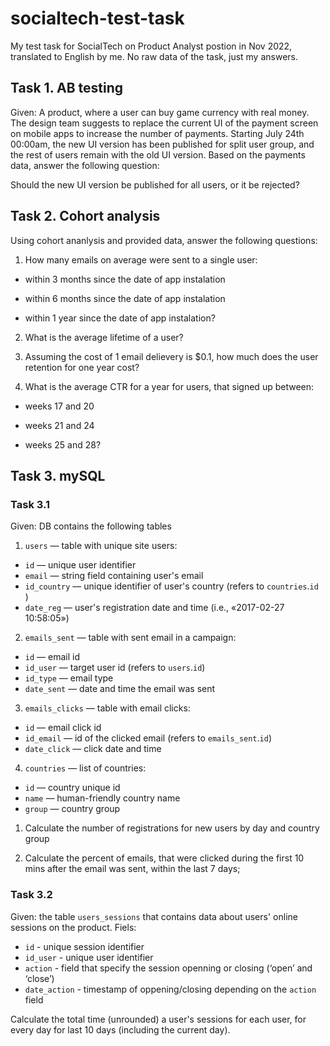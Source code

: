 # socialtech-test-task

My test task for SocialTech on Product Analyst postion in Nov 2022, translated to English by me. No raw data of the task, just my answers.

## Task 1. AB testing

Given: A product, where a user can buy game currency with real money. The design team suggests to replace the current UI of the payment screen on mobile apps to increase the number of payments.
Starting July 24th 00:00am, the new UI version has been published for split user group, and the rest of users remain with the old UI version. Based on the payments data, answer the following question:

Should the new UI version be published for all users, or it be rejected?

## Task 2. Cohort analysis
 
 Using cohort ananlysis and provided data, answer the following questions:


1. How many emails on average were sent to a single user:

* within 3 months since the date of app instalation

* within 6 months since the date of app instalation
    
* within 1 year since the date of app instalation?

2. What is the average lifetime of a user?

3. Assuming the cost of 1 email delievery is $0.1, how much does the user retention for one year cost?

4. What is the average CTR for a year for users, that signed up between:

* weeks 17 and 20

* weeks 21 and 24

* weeks 25 and 28?

## Task 3. mySQL

### Task 3.1 

Given: DB contains the following tables

1. `users` — table with unique site users:
* `id` — unique user identifier
* `email` — string field containing user's email
* `id_country` — unique identifier of user's country (refers to `countries`.`id `)
* `date_reg` — user's registration date and time (i.e., «2017-02-27 10:58:05»)

2. `emails_sent` — table with sent email in a campaign:
* `id` — email id
* `id_user` — target user id (refers to `users`.`id`)
* `id_type` — email type
* `date_sent` — date and time the email was sent

3. `emails_clicks` — table with email clicks:
* `id` — email click id
* `id_email` — id of the clicked email (refers to `emails_sent`.`id`)
* `date_click` — click date and time

4. `countries` — list of countries:
* `id` — country unique id
* `name` — human-friendly country name
* `group` — country group


1. Calculate the number of registrations for new users by day and country group

2. Calculate the percent of emails, that were clicked during the first 10 mins after the email was sent, within the last 7 days; 

### Task 3.2

Given: the table `users_sessions` that contains data about users' online sessions on the product. Fiels:

* `id` - unique session identifier
* `id_user` - unique user identifier
* `action` -  field that specify the session openning or closing (‘open’ and ‘close’)
* `date_action` - timestamp of oppening/closing depending on the `action` field

Calculate the total time (unrounded) a user's sessions for each user, for every day for last 10 days (including the current day).
				
